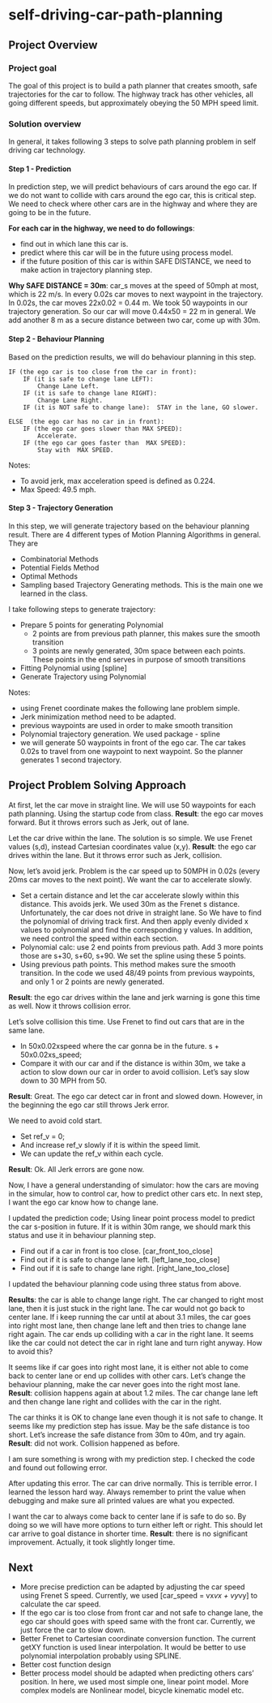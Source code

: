 # self-driving-car-path-planning

## Project Overview
### Project goal 
The goal of this project is to build a path planner that creates smooth, safe trajectories for the car to follow. The highway track has other vehicles, all going different speeds, but approximately obeying the 50 MPH speed limit.
### Solution overview
In general, it takes following 3 steps to solve path planning problem in self driving car technology. 
#### Step 1 - Prediction
In prediction step, we will predict behaviours of cars around the ego car. If we do not want to collide with cars around the ego car, this is critical step. We need to check where other cars are in the highway and where they are going to be in the future.

**For each car in the highway, we need to do followings**:
- find out in which lane this car is.
- predict where this car will be in the future using process model. 
- if the future position of this car is within SAFE DISTANCE, we need to make action in trajectory planning step. 

**Why SAFE DISTANCE = 30m**:
car_s moves at the speed of 50mph at most, which is 22 m/s. In every 0.02s car moves to next waypoint in the trajectory. In 0.02s, the car moves 22x0.02 = 0.44 m. We took 50 waypoints in our trajectory generation. So our car will move 0.44x50 = 22 m in general. We add another 8 m as a secure distance between two car, come up with 30m. 

#### Step 2 - Behaviour Planning
Based on the prediction results, we will do behaviour planning in this step.
```
IF (the ego car is too close from the car in front):
	IF (it is safe to change lane LEFT):
		Change Lane Left.
	IF (it is safe to change lane RIGHT):
		Change Lane Right.
	IF (it is NOT safe to change lane):  STAY in the lane, GO slower.

ELSE  (the ego car has no car in in front):
	IF (the ego car goes slower than MAX SPEED): 
		Accelerate. 
	IF (the ego car goes faster than  MAX SPEED): 
		Stay with  MAX SPEED. 
```
Notes:
- To avoid jerk, max acceleration speed is defined as 0.224.
- Max Speed: 49.5 mph.

#### Step 3 - Trajectory Generation
In this step, we will generate trajectory based on the behaviour planning result. There are 4 different types of Motion Planning Algorithms in general. They are 
- Combinatorial Methods
- Potential Fields Method
- Optimal Methods
- Sampling based Trajectory Generating methods. This is the main one we learned in the class.

I take following steps to generate trajectory:
- Prepare 5 points for generating Polynomial
   - 2 points are from previous path planner, this makes sure the smooth transition
   - 3 points are newly generated, 30m space between each points. These points in the end serves in purpose of smooth transitions
- Fitting  Polynomial using [spline]
- Generate Trajectory using  Polynomial


Notes:
- using Frenet coordinate makes the following lane problem simple. 
- Jerk minimization method need to be adapted.  
- previous waypoints are used in order to make smooth transition 
- Polynomial trajectory generation. We used package - spline
- we will generate 50 waypoints in front of the ego car. The car takes 0.02s to travel from one waypoint to next waypoint. So the planner generates 1 second trajectory.



## Project Problem Solving Approach
At first, let the car move in straight line. We will use 50 waypoints for each path planning. Using the startup code from class. 
**Result**: the ego car moves forward. But it throws errors such as Jerk, out of lane.

Let the car drive within the lane. The solution is so simple. We use Frenet values (s,d), instead
Cartesian coordinates value (x,y). 
**Result**: the ego car drives within the lane. But it throws error such as Jerk, collision.

Now, let’s avoid jerk. Problem is the car speed up to 50MPH in 0.02s (every 20ms car moves to the next point). We want the car to accelerate slowly. 
- Set a certain distance and let the car accelerate slowly within this distance. This avoids jerk. We used 30m as the Frenet s distance. Unfortunately, the car does not drive in straight lane. So We have to find the polynomial of driving track first. And then apply evenly divided x values to polynomial and find the corresponding y values. In addition, we need control the speed within each section. 
- Polynomial calc: use 2 end points from previous path. Add 3 more points those are s+30, s+60, s+90. We set the spline using these 5 points. 
- Using previous path points. This method makes sure the smooth transition. In the code we used 48/49 points from previous waypoints, and only 1 or 2 points are newly generated. 

**Result**: the ego car drives within the lane and jerk warning is gone this time as well. Now it throws collision error.

Let’s solve collision this time. Use Frenet to find out cars that are in the same lane. 
- In 50x0.02xspeed where the car gonna be in the future. s + 50x0.02xs_speed;
- Compare it with our car and if the distance is within 30m, we take a action to slow down our car in order to avoid collision. Let’s say slow down to 30 MPH from 50.

**Result**: Great. The ego car detect car in front and slowed down.  However, in the beginning the ego car still throws Jerk error.  

We need to avoid cold start.
- Set ref_v = 0; 
- And increase ref_v slowly if it is within the speed limit.
- We can update the ref_v within each cycle.

**Result**: Ok. All Jerk errors are gone now. 

Now, I have a general understanding of simulator: how the cars are moving in the simular, how to control car, how to predict other cars etc. In next step, I want the ego car know how to change lane.

I updated the prediction code; Using linear point process model to predict the car s-position in future. If it is within 30m range, we should mark this status and use it in behaviour planning step.
- Find out if a car in front is too close. [car_front_too_close]  
- Find out if it is safe to change lane left.  [left_lane_too_close]
- Find out if it is safe to change lane right. [right_lane_too_close]

I updated the behaviour planning code using three status from above.

**Results**: the car is able to change lange right. The car changed to right most lane, then it is just stuck in the right lane. The car would not go back to center lane. 
If i keep running the car until at about 3.1 miles, the car goes into right most lane, then change lane left and then tries to change lane right again. The car ends up colliding with a car in the right lane. It seems like the car could not detect the car in right lane and turn right anyway. How to avoid this? 

It seems like if car goes into right most lane, it is either not able to come back to center lane or end up collides with other cars. Let’s change the behaviour planning, make the car never goes into the right most lane. 
**Result**: collision happens again at about 1.2 miles. The car change lane left and then change lane right and collides with the car in the right. 

The car thinks it is OK to change lane even though it is not safe to change. It seems like my prediction step has issue. May be the safe distance is too short. Let’s increase the safe distance from 30m to 40m, and try again.
**Result**: did not work. Collision happened as before. 

I am sure something is wrong with my prediction step. I checked the code and found out following error. 


After updating this error. The car can drive normally. This is terrible error. I learned the lesson hard way. Always remember to print the value when debugging and make sure all printed values are what you expected. 

I want the car to always come back to center lane if is safe to do so. By doing so we will have more options to turn either left or right. This should let car arrive to goal distance in shorter time. 
**Result**: there is no significant improvement. Actually, it took slightly longer time. 

## Next
- More precise prediction can be adapted by adjusting the car speed using Frenet S speed. Currently, we used [car_speed = vx*vx + vy*vy] to calculate the car speed. 
- If the ego car is too close from front car and not safe to change lane, the ego car should goes with speed same with the front car. Currently, we just force the car to slow down.
- Better Frenet to Cartesian coordinate conversion function. The current getXY function is used linear interpolation. It would be better to use polynomial interpolation probably using SPLINE. 
- Better cost function design
- Better process model should be adapted when predicting others cars’ position. In here, we used most simple one, linear point model. More complex models are Nonlinear model, bicycle kinematic model etc.
